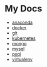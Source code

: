 # My Docs

- [anaconda](https://github.com/danangkonang/docs/blob/master/docs/anaconda.md)
- [docker](https://github.com/danangkonang/docs/blob/master/docs/docker.md)
- [git](https://github.com/danangkonang/docs/blob/master/docs/git.md)
- [kubernetes](https://github.com/danangkonang/docs/blob/master/docs/kubernetes.md)
- [mongo](https://github.com/danangkonang/docs/blob/master/docs/mongo.md)
- [mysql](https://github.com/danangkonang/docs/blob/master/docs/mysql.md)
- [psql](https://github.com/danangkonang/docs/blob/master/docs/psql.md)
- [virtualenv](https://github.com/danangkonang/docs/blob/master/docs/virtualenv.md)

<!-- ```
sudo dd if=kali-linux-2021.4-installer-amd64.iso of=/dev/sda status=progress
``` -->